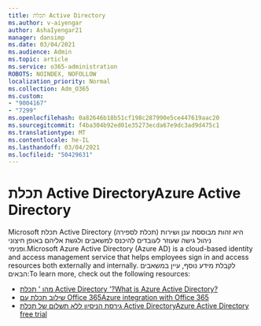 ```yaml
---
title: תכלת Active Directory
ms.author: v-aiyengar
author: AshaIyengar21
manager: dansimp
ms.date: 03/04/2021
ms.audience: Admin
ms.topic: article
ms.service: o365-administration
ROBOTS: NOINDEX, NOFOLLOW
localization_priority: Normal
ms.collection: Adm_O365
ms.custom:
- "9004167"
- "7299"
ms.openlocfilehash: 0a82646b18b51cf198c287990e5ce447619aac20
ms.sourcegitcommit: f4ba304b92ed01e35273ecda67e9dc3ad9d475c1
ms.translationtype: MT
ms.contentlocale: he-IL
ms.lasthandoff: 03/04/2021
ms.locfileid: "50429631"
---
```

# <a name="azure-active-directory"></a><span data-ttu-id="cdf60-102">תכלת Active Directory</span><span class="sxs-lookup"><span data-stu-id="cdf60-102">Azure Active Directory</span></span>

<span data-ttu-id="cdf60-103">Microsoft תכלת Active Directory (תכלת לספירה) היא זהות מבוססת ענן ושירות ניהול גישה שעוזר לעובדים להיכנס למשאבים ולגשת אליהם באופן חיצוני ופנימי.</span><span class="sxs-lookup"><span data-stu-id="cdf60-103">Microsoft Azure Active Directory (Azure AD) is a cloud-based identity and access management service that helps employees sign in and access resources both externally and internally.</span></span> <span data-ttu-id="cdf60-104">לקבלת מידע נוסף, עיין במשאבים הבאים:</span><span class="sxs-lookup"><span data-stu-id="cdf60-104">To learn more, check out the following resources:</span></span>

- [<span data-ttu-id="cdf60-105">מהו ' תכלת Active Directory '?</span><span class="sxs-lookup"><span data-stu-id="cdf60-105">What is Azure Active Directory?</span></span>](https://go.microsoft.com/fwlink/?linkid=2081145)
- [<span data-ttu-id="cdf60-106">שילוב תכלת עם Office 365</span><span class="sxs-lookup"><span data-stu-id="cdf60-106">Azure integration with Office 365</span></span>](https://go.microsoft.com/fwlink/?linkid=2081218)
- [<span data-ttu-id="cdf60-107">גירסת הניסיון ללא תשלום של תכלת Active Directory</span><span class="sxs-lookup"><span data-stu-id="cdf60-107">Azure Active Directory free trial</span></span>](https://go.microsoft.com/fwlink/?linkid=2081144)
